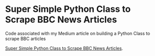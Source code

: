 # Super Simple Python Class to Scrape BBC News Articles
Code associated with my Medium article on building a Python Class to scrape BBC articles

[Super Simple Python Class to Scrape BBC News Articles](https://medium.com/@theNicelander/super-simple-way-to-scrape-bbc-news-articles-in-python-5fe1e6ee82d9https://medium.com/@theNicelander/super-simple-way-to-scrape-bbc-news-articles-in-python-5fe1e6ee82d9).
